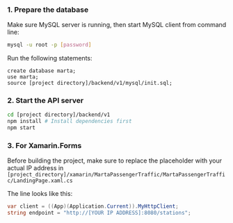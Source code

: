 ### 1. Prepare the database
Make sure MySQL server is running, then start MySQL client from command line:
```bash
mysql -u root -p [password]
```
Run the following statements:
```mysql
create database marta;
use marta;
source [project directory]/backend/v1/mysql/init.sql;
````
### 2. Start the API server
```bash
cd [project directory]/backend/v1
npm install # Install dependencies first
npm start
```
### 3. For Xamarin.Forms
Before building the project, make sure to replace the placeholder with your actual IP address in
`[project_directory]/xamarin/MartaPassengerTraffic/MartaPassengerTraffic/LandingPage.xaml.cs`

The line looks like this:
```c#
var client = ((App)(Application.Current)).MyHttpClient;
string endpoint = "http://[YOUR IP ADDRESS]:8080/stations";
```
